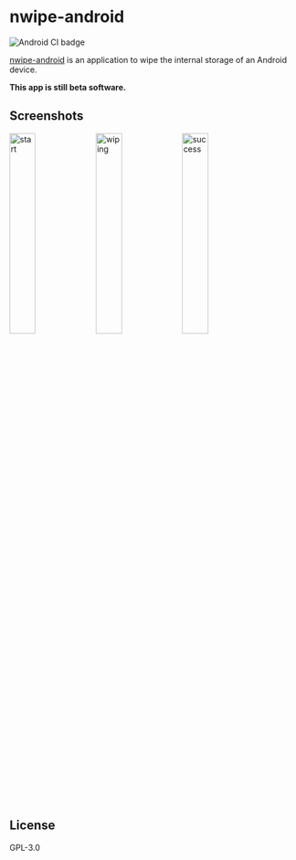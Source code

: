# nwipe-android
![Android CI badge](https://github.com/louib/nwipe-android/workflows/android_ci/badge.svg)

[nwipe-android](https://github.com/louib/nwipe-android) is an application to wipe the internal storage of an Android device.

**This app is still beta software.**

## Screenshots

<img src="./screenshots/start.png" alt="start" width="30%" height="30%"/><img src="./screenshots/wiping.png" alt="wiping" width="30%" height="30%"/><img src="./screenshots/success.png" alt="success" width="30%" height="30%"/>

## License

GPL-3.0